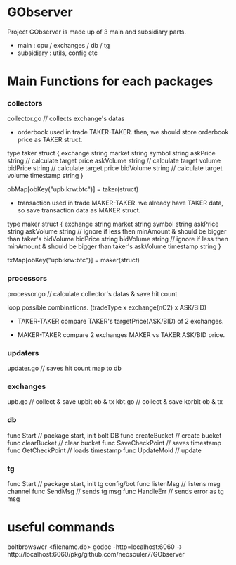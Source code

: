 # GObserver
Project GObserver is made up of 3 main and subsidiary parts.
- main       : cpu / exchanges / db / tg 
- subsidiary : utils, config etc 

# Main Functions for each packages
### collectors
collector.go        // collects exchange's datas

* orderbook
used in trade TAKER-TAKER.
then, we should store orderbook price as TAKER struct.

type taker struct {
    exchange string
    market string
    symbol string
    askPrice string // calculate target price
    askVolume string // calculate target volume
    bidPrice string // calculate target price
    bidVolume string // calculate target volume
    timestamp string
}

obMap[obKey("upb:krw:btc")] = taker(struct)

* transaction
used in trade MAKER-TAKER.
we already have TAKER data, so save transaction data as MAKER struct.

type maker struct {
    exchange string
    market string
    symbol string
    askPrice string
    askVolume string // ignore if less then minAmount & should be bigger than taker's bidVolume
    bidPrice string
    bidVolume string // ignore if less then minAmount & should be bigger than taker's askVolume
    timestamp string
}

txMap[obKey("upb:krw:btc")] = maker(struct)

### processors
processor.go        // calculate collector's datas & save hit count

loop possible combinations. (tradeType x exchange(nC2) x ASK/BID)

* TAKER-TAKER
compare TAKER's targetPrice(ASK/BID) of 2 exchanges.

* MAKER-TAKER
compare 2 exchanges MAKER vs TAKER ASK/BID price.

### updaters
updater.go          // saves hit count map to db

### exchanges
upb.go              // collect & save upbit ob & tx
kbt.go              // collect & save korbit ob & tx

### db
func Start          // package start, init bolt DB
func createBucket   // create bucket
func clearBucket    // clear bucket
func SaveCheckPoint // saves timestamp 
func GetCheckPoint  // loads timestamp 
func UpdateMold     // update

### tg
func Start          // package start, init tg config/bot
func listenMsg      // listens msg channel
func SendMsg        // sends tg msg
func HandleErr      // sends error as tg msg

# useful commands
boltbrowswer <filename.db>
godoc -http=localhost:6060 → http://localhost:6060/pkg/github.com/neosouler7/GObserver